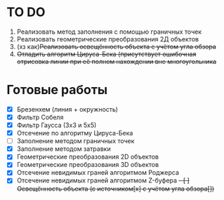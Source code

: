# TO DO

1. Реализовать метод заполнения с помощью граничных точек
2. Реализовать геометрические преобразования 2Д объектов
3. (хз как)~~Реализовать освещённость объекта с учётом угла обзора~~
4. ~~Отладить алгоритм Цируса-Бека (присутствует ошибочная отрисовка линии при её полном нахождении вне многоугольника~~


# Готовые работы

- [x] Брезенхем (линия + окружность)
- [x] Фильтр Собеля
- [x] Фильтр Гаусса (3х3 и 5х5)
- [x] Отсечение по алгоритму Цируса-Бека
- [ ] Заполнение методом граничных точек
- [x] Заполнение методом затравки
- [x] Геометрические преобразования 2D объектов
- [x] Геометрические преобразования 3D объектов
- [x] Отсечение невидимых граней алгоритмом Роджерса
- [x] Отсечение невидимых граней алгоритмом Z-буфера
~~- [ ] Освещённость объекта (с источником[x] с учётом угла обзора[])~~
